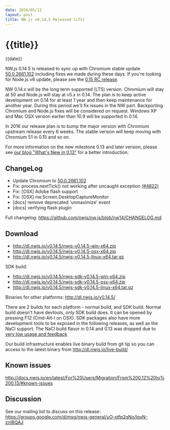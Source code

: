 ```yaml
---
date: 2016/05/12
layout: post
title: NW.js v0.14.5 Released (LTS)
---
```


# {{title}}
{{date}}

NW.js 0.14.5 is released to sync up with Chromium stable update [50.0.2661.102](http://googlechromereleases.blogspot.com/2016/05/stable-channel-update.html) including fixes we made during these days. If you're looking for Node.js v6 update, please see the [0.15 RC release](/blog/v0.15.0-rc1/).

NW 0.14.x will be the long term supported (LTS) version. Chromium will stay at 50 and Node.js will stay at v5.x in 0.14. The plan is to keep active development on 0.14 for at least 1 year and then keep maintenance for another year. During this period we'll fix issues in the NW part. Backporting Chromium and Node.js fixes will be considered on request. Windows XP and Mac OSX version earlier than 10.9 will be supported in 0.14.

In 2016 our release plan is to bump the major version with Chromium upstream release every 6 weeks. The stable version will keep moving with Chromium 51 in 0.15 and so on.

For more information on the new milestone 0.13 and later version, please see [our blog "What's New in 0.13"](/blog/whats-new-in-0.13) for a better introduction.

## ChangeLog

- Update Chromium to [50.0.2661.102](http://googlechromereleases.blogspot.com/2016/05/stable-channel-update.html)
- Fix: process.nextTick() not working after uncaught exception [(#4822)](https://github.com/nwjs/nw.js/issues/4822)
- Fix: [OSX] Adobe flash support
- Fix: [OSX] nw.Screen.DesktopCaptureMonitor
- [docs] remove deprecated 'unmaximize' event
- [docs] verifying flash plugin

Full changelog: https://github.com/nwjs/nw.js/blob/nw14/CHANGELOG.md

## Download 

* http://dl.nwjs.io/v0.14.5/nwjs-v0.14.5-win-x64.zip 
* http://dl.nwjs.io/v0.14.5/nwjs-v0.14.5-osx-x64.zip 
* http://dl.nwjs.io/v0.14.5/nwjs-v0.14.5-linux-x64.tar.gz 

SDK build: 
* http://dl.nwjs.io/v0.14.5/nwjs-sdk-v0.14.5-win-x64.zip 
* http://dl.nwjs.io/v0.14.5/nwjs-sdk-v0.14.5-osx-x64.zip 
* http://dl.nwjs.io/v0.14.5/nwjs-sdk-v0.14.5-linux-x64.tar.gz 

Binaries for other platforms: http://dl.nwjs.io/v0.14.5/ 

There are 2 builds for each platform - normal build, and SDK build. Normal build doesn't have devtools, only SDK build does. lt can be opened by pressing F12 (Cmd-Alt-I on OSX). SDK packages also have more development tools to be exposed in the following releases, as well as the NaCl support. The NaCl build flavor in 0.14 and 0.13 was dropped due to [very low usage and feedback](https://groups.google.com/d/msg/nwjs-general/uyNwqEPowd0/RfIDu1EIBQAJ)

Our build infrastructure enables live binary build from git tip so you can access to the latest binary from http://dl.nwjs.io/live-build/ 

## Known issues 
 
http://docs.nwjs.io/en/latest/For%20Users/Migration/From%200.12%20to%200.13/#known-issues

## Discussion

See our mailing list to discuss on this release: https://groups.google.com/d/msg/nwjs-general/uO-stfp2qNo/IqxN-znIBQAJ